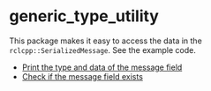 # generic_type_utility

This package makes it easy to access the data in the `rclcpp::SerializedMessage`. See the example code.

- [Print the type and data of the message field](./generic_type_utility/src/examples/print.cpp)
- [Check if the message field exists](./generic_type_utility/src/examples/check.cpp)
